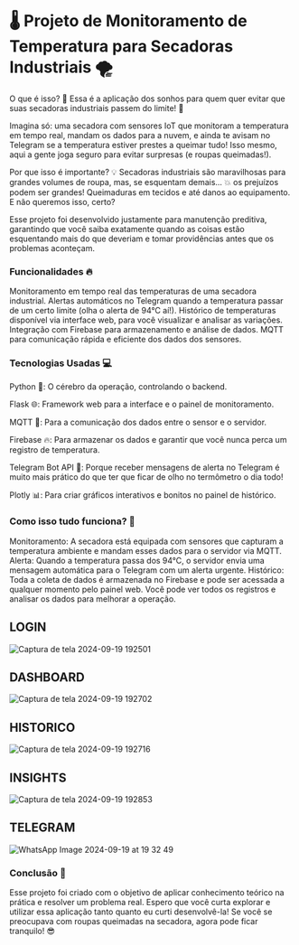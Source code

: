# 🌡️ Projeto de Monitoramento de Temperatura para Secadoras Industriais 🌪️

O que é isso? 🤔
Essa é a aplicação dos sonhos para quem quer evitar que suas secadoras industriais passem do limite! 🚨

Imagina só: uma secadora com sensores IoT que monitoram a temperatura em tempo real, mandam os dados para a nuvem, e ainda te avisam no Telegram se a temperatura estiver prestes a queimar tudo! Isso mesmo, aqui a gente joga seguro para evitar surpresas (e roupas queimadas!).

Por que isso é importante? 💡
Secadoras industriais são maravilhosas para grandes volumes de roupa, mas, se esquentam demais... 💥 os prejuízos podem ser grandes! Queimaduras em tecidos e até danos ao equipamento. E não queremos isso, certo?

Esse projeto foi desenvolvido justamente para manutenção preditiva, garantindo que você saiba exatamente quando as coisas estão esquentando mais do que deveriam e tomar providências antes que os problemas aconteçam.

###  Funcionalidades 🔥
Monitoramento em tempo real das temperaturas de uma secadora industrial.
Alertas automáticos no Telegram quando a temperatura passar de um certo limite (olha o alerta de 94°C aí!).
Histórico de temperaturas disponível via interface web, para você visualizar e analisar as variações.
Integração com Firebase para armazenamento e análise de dados.
MQTT para comunicação rápida e eficiente dos dados dos sensores.

### Tecnologias Usadas 💻
Python 🐍: O cérebro da operação, controlando o backend.

Flask 🌐: Framework web para a interface e o painel de monitoramento.

MQTT 📡: Para a comunicação dos dados entre o sensor e o servidor.

Firebase 🔥: Para armazenar os dados e garantir que você nunca perca um registro de temperatura.

Telegram Bot API 🤖: Porque receber mensagens de alerta no Telegram é muito mais prático do que ter que ficar de olho no termômetro o dia todo!

Plotly 📊: Para criar gráficos interativos e bonitos no painel de histórico.

###  Como isso tudo funciona? 🚀
Monitoramento: A secadora está equipada com sensores que capturam a temperatura ambiente e mandam esses dados para o servidor via MQTT.
Alerta: Quando a temperatura passa dos 94°C, o servidor envia uma mensagem automática para o Telegram com um alerta urgente.
Histórico: Toda a coleta de dados é armazenada no Firebase e pode ser acessada a qualquer momento pelo painel web. Você pode ver todos os registros e analisar os dados para melhorar a operação.

##  LOGIN
![Captura de tela 2024-09-19 192501](https://github.com/user-attachments/assets/ab71fdec-45c0-4c46-805e-7a0d4ccfca61)
##  DASHBOARD 
![Captura de tela 2024-09-19 192702](https://github.com/user-attachments/assets/84150609-2196-430c-b4d4-3871188417b3)
##  HISTORICO
![Captura de tela 2024-09-19 192716](https://github.com/user-attachments/assets/79df79ca-d67c-4d2b-b8cc-1d5ef0b5292f)
##  INSIGHTS
![Captura de tela 2024-09-19 192853](https://github.com/user-attachments/assets/2dd6b6f6-eac6-4002-bba5-0003ee1a4a86)

## TELEGRAM
![WhatsApp Image 2024-09-19 at 19 32 49](https://github.com/user-attachments/assets/ce73bbe0-0b52-465a-bd5f-2f9921363865)



###  Conclusão 🎉
Esse projeto foi criado com o objetivo de aplicar conhecimento teórico na prática e resolver um problema real. Espero que você curta explorar e utilizar essa aplicação tanto quanto eu curti desenvolvê-la!
Se você se preocupava com roupas queimadas na secadora, agora pode ficar tranquilo! 😎
